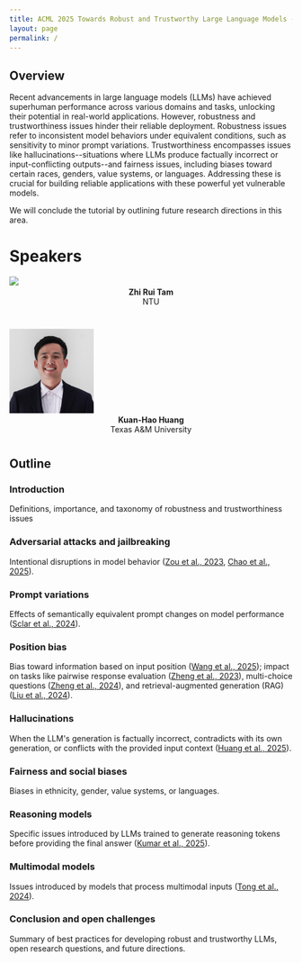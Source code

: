 ```yaml
---
title: ACML 2025 Towards Robust and Trustworthy Large Language Models - Issues and Mitigation Strategies 
layout: page
permalink: /
---
```


## Overview

Recent advancements in large language models (LLMs) have achieved superhuman performance across various domains and tasks, unlocking their potential in real-world applications.
However, robustness and trustworthiness issues hinder their reliable deployment.
Robustness issues refer to inconsistent model behaviors under equivalent conditions, such as sensitivity to minor prompt variations.
Trustworthiness encompasses issues like hallucinations--situations where LLMs produce factually incorrect or input-conflicting outputs--and fairness issues, including biases toward certain races, genders, value systems, or languages.
Addressing these is crucial for building reliable applications with these powerful yet vulnerable models.

We will conclude the tutorial by outlining future research directions in this area.

# Speakers

<div class="col-md-4">
    <div class="profile height150">
<!--         <div><a href=""><img class="avatar-img" width=150 src="images/he.png"> </a></div>
        <div style="margin-bottom:40px"><center><b> Cheng-Kuang Wu</b> <br> Appier </center></div> -->
    </div>
</div>
<div class="col-md-4">
    <div class="profile height150">
        <div><a href="https://theblackcat102.github.io/"><img class="avatar-img" width=150 src="images/zhiruitam"></a></div>
        <div style="margin-bottom:40px"><center><b>Zhi Rui Tam</b><br> NTU</center></div>
    </div>
</div>

<div class="col-md-4">
    <div class="profile height150">
        <div><a href="https://khhuang.me/"><img class="avatar-img" width=150 src="images/kuanhaohuang.jpg"></a></div>
        <div style="margin-bottom:40px"><center><b>Kuan-Hao Huang</b><br> Texas A&M University</center></div>
    </div>
</div>

## Outline


### Introduction
Definitions, importance, and taxonomy of robustness and trustworthiness issues

### Adversarial attacks and jailbreaking
Intentional disruptions in model behavior ([Zou et al., 2023](https://arxiv.org/abs/2307.15043), [Chao et al., 2025](https://doi.org/10.1109/SaTML59370.2025.00008)).

### Prompt variations
Effects of semantically equivalent prompt changes on model performance ([Sclar et al., 2024](https://openreview.net/forum?id=RIu5lyNXjT)).

### Position bias
Bias toward information based on input position ([Wang et al., 2025](https://openreview.net/forum?id=8lBhNdE2wb)); impact on tasks like pairwise response evaluation ([Zheng et al., 2023](https://arxiv.org/abs/2306.05685)), multi-choice questions ([Zheng et al., 2024](https://openreview.net/forum?id=shr9PXz7T0)), and retrieval-augmented generation (RAG) ([Liu et al., 2024](https://doi.org/10.1162/tacl_a_00638)).

### Hallucinations
When the LLM's generation is factually incorrect, contradicts with its own generation, or conflicts with the provided input context ([Huang et al., 2025](https://doi.org/10.1145/3703155)).

### Fairness and social biases
Biases in ethnicity, gender, value systems, or languages.

### Reasoning models
Specific issues introduced by LLMs trained to generate reasoning tokens before providing the final answer ([Kumar et al., 2025](https://arxiv.org/abs/2502.02542)).

### Multimodal models
Issues introduced by models that process multimodal inputs ([Tong et al., 2024](https://openaccess.thecvf.com/content/CVPR2024/html/Tong_Eyes_Wide_Shut_Exploring_the_Visual_Shortcomings_of_Multimodal_LLMs_CVPR_2024_paper.html)).

### Conclusion and open challenges
Summary of best practices for developing robust and trustworthy LLMs, open research questions, and future directions.
